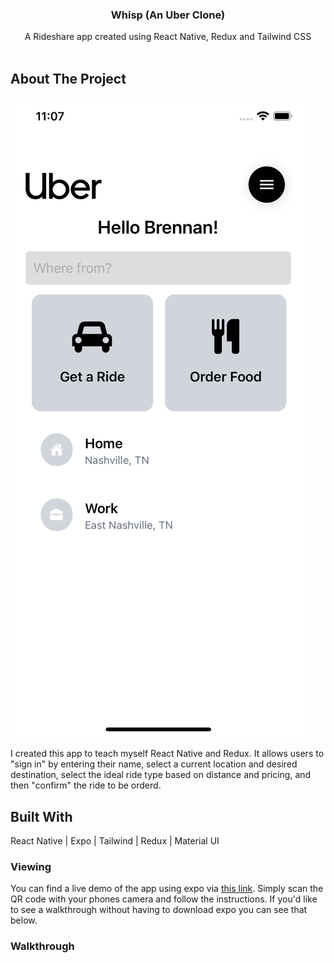 
<p align="center">
  <h3 align="center">Whisp (An Uber Clone)</h3>

  <p align="center">
    A Rideshare app created using React Native, Redux and Tailwind CSS
    <br/>
    <br/>
  </p>
</p>



## About The Project

![alt text](assets/screenshots/dashboard.png)


I created this app to teach myself React Native and Redux. It allows users to "sign in" by entering their name, select a current location and desired destination, select the ideal ride type based on distance and pricing, and then "confirm" the ride to be orderd.


## Built With

React Native | Expo | Tailwind | Redux | Material UI


### Viewing

You can find a live demo of the app using expo via [this link](https://expo.dev/@brennankapollock/whisp). Simply scan the QR code with your phones camera and follow the instructions. If you'd like to see a walkthrough without having to download expo you can see that below.

### Walkthrough




